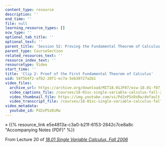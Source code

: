 ```yaml
---
content_type: resource
description: ''
end_time: ''
file: null
learning_resource_types: []
ocw_type: ''
optional_tab_title: ''
optional_text: ''
parent_title: 'Session 52: Proving the Fundamental Theorem of Calculus'
parent_type: CourseSection
related_resources_text: ''
resource_index_text: ''
resourcetype: Video
start_time: ''
title: 'Clip 2: Proof of the First Fundamental Theorem of Calculus'
uid: 58f5b4f2-afb2-20f1-ec7a-5eb30727a2b1
video_files:
  archive_url: https://archive.org/download/MIT18.01JF07/ocw-18.01-f07-lec20_300k.mp4
  video_captions_file: /courses/18-01sc-single-variable-calculus-fall-2010/7e14a4b24d3c5eb99b52429400a21ac8_Pd2xP5zDsRw.vtt
  video_thumbnail_file: https://img.youtube.com/vi/Pd2xP5zDsRw/default.jpg
  video_transcript_file: /courses/18-01sc-single-variable-calculus-fall-2010/31c99653cf0a2f271ed6e24614b78da1_Pd2xP5zDsRw.pdf
video_metadata:
  youtube_id: Pd2xP5zDsRw
---
```


» {{% resource_link e5e4813a-c3a0-b21f-6153-2842c7ce8a8c "Accompanying Notes (PDF)" %}}

From Lecture 20 of [_18.01 Single Variable Calculus, Fall 2006_](/courses/18-01-single-variable-calculus-fall-2006/video_galleries/video-lectures)